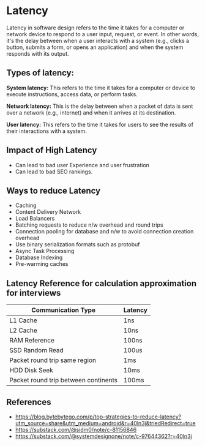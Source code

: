 # Latency
Latency in software design refers to the time it takes for a computer or network device to respond to a user input, request, or event. In other words, it's the delay between when a user interacts with a system (e.g., clicks a button, submits a form, or opens an application) and when the system responds with its output.

## Types of latency:

**System latency:** This refers to the time it takes for a computer or device to execute instructions, access data, or perform tasks.

**Network latency:** This is the delay between when a packet of data is sent over a network (e.g., internet) and when it arrives at its destination.

**User latency:** This refers to the time it takes for users to see the results of their interactions with a system.

## Impact of High Latency
* Can lead to bad user Experience and user frustration 
* Can lead to bad SEO rankings.

## Ways to reduce Latency

* Caching
* Content Delivery Network
* Load Balancers
* Batching requests to reduce n/w overhead and round trips
* Connection pooling for database and n/w to avoid connection creation overhead
* Use binary serialization formats such as protobuf
* Async Task Processing
* Database Indexing
* Pre-warming caches

## Latency Reference for calculation approximation for interviews
| Communication Type                   | Latency |
|--------------------------------------|---------|
| L1 Cache                             | 1ns     |
| L2 Cache                             | 10ns    |
| RAM Reference                        | 100ns   |
| SSD Random Read                      | 100us   |
| Packet round trip same region        | 1ms     |
| HDD Disk Seek                        | 10ms    |
| Packet round trip between continents | 100ms   |




## References
* https://blog.bytebytego.com/p/top-strategies-to-reduce-latency?utm_source=share&utm_medium=android&r=40ln3j&triedRedirect=true
* https://substack.com/@sidm0/note/c-81156846
* https://substack.com/@systemdesignone/note/c-97644362?r=40ln3j